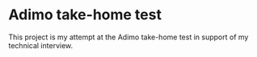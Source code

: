# Adimo take-home test

This project is my attempt at the Adimo take-home test in support of my technical interview.
